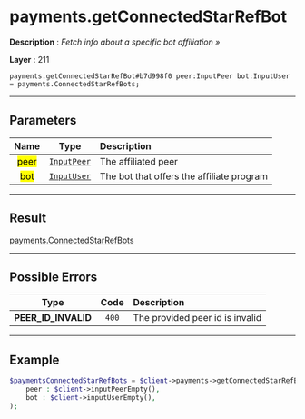 # payments.getConnectedStarRefBot

**Description** : *Fetch info about a specific bot affiliation &raquo;*

**Layer** : 211

```tl
payments.getConnectedStarRefBot#b7d998f0 peer:InputPeer bot:InputUser = payments.ConnectedStarRefBots;
```

---

## Parameters

| Name | Type | Description |
| :---: | :---: | :--- |
| <mark>peer</mark> | [`InputPeer`](type/InputPeer) | The affiliated peer |
| <mark>bot</mark> | [`InputUser`](type/InputUser) | The bot that offers the affiliate program |

---

## Result

[payments.ConnectedStarRefBots](type/payments.ConnectedStarRefBots)

---

## Possible Errors

| Type | Code | Description |
| :---: | :---: | :--- |
| **PEER_ID_INVALID** | `400` | The provided peer id is invalid |

---

## Example

```php
$paymentsConnectedStarRefBots = $client->payments->getConnectedStarRefBot(
	peer : $client->inputPeerEmpty(),
	bot : $client->inputUserEmpty(),
);
```